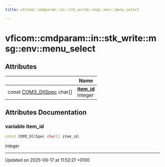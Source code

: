 ```yaml
---
title: vficom::cmdparam::in::stk_write::msg::env::menu_select

---
```


# vficom::cmdparam::in::stk_write::msg::env::menu_select



## Attributes

|                | Name           |
| -------------- | -------------- |
| const [COM3_DllSpec](libcom3_8h.md#define-com3-dllspec) char[] | **[item_id](namespacevficom_1_1cmdparam_1_1in_1_1stk__write_1_1msg_1_1env_1_1menu__select.md#variable-item-id)** <br>integer  |



## Attributes Documentation

### variable item_id

```cpp
const COM3_DllSpec char[] item_id;
```

integer 




-------------------------------

Updated on 2025-06-17 at 11:52:21 +0100
